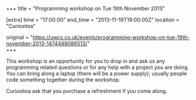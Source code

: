 +++
title = "Programming workshop on Tue 19th November 2013"

[extra]
time = "17:00:00"
end_time = "2013-11-19T19:00:00Z"
location = "Curiositea"

original = "https://uwcs.co.uk/events/programming-workshop-on-tue-19th-november-2013-1474489086513/"    
+++

This workshop is an opportunity for you to drop in and ask us any programming related questions or for any help with a project you are doing. You can bring along a laptop (there will be a power supply); usually people code something together during the workshop.

Curiositea ask that you purchase a refreshment if you come along.

